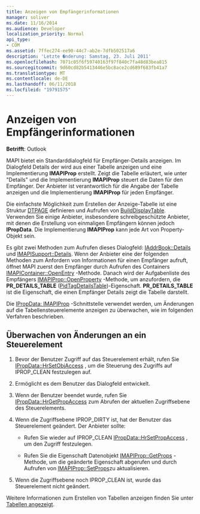 ```yaml
---
title: Anzeigen von Empfängerinformationen
manager: soliver
ms.date: 11/16/2014
ms.audience: Developer
localization_priority: Normal
api_type:
- COM
ms.assetid: 7ffec274-ee90-44c7-ab2e-7dfb502517a6
description: 'Letzte �nderung: Samstag, 23. Juli 2011'
ms.openlocfilehash: 7071c05f6f59740163f97f840c7fa48d83bea815
ms.sourcegitcommit: 9d60cd82b5413446e5bc8ace2cd689f683fb41a7
ms.translationtype: MT
ms.contentlocale: de-DE
ms.lasthandoff: 06/11/2018
ms.locfileid: "19791575"
---
```

# <a name="displaying-recipient-information"></a>Anzeigen von Empfängerinformationen

**Betrifft**: Outlook 
  
MAPI bietet ein Standarddialogfeld für Empfänger-Details anzeigen. Im Dialogfeld Details der wird aus einer Tabelle anzeigen und eine Implementierung **IMAPIProp** erstellt. Zeigt die Tabelle erläutert, wie unter "Details" und die Implementierung **IMAPIProp** steuert die Daten für den Empfänger. Der Anbieter ist verantwortlich für die Angabe der Tabelle anzeigen und die Implementierung **IMAPIProp** für jeden Empfänger. 
  
Die einfachste Möglichkeit zum Erstellen der Anzeige-Tabelle ist eine Struktur [DTPAGE](dtpage.md) definieren und Aufrufen von [BuildDisplayTable](builddisplaytable.md). Verwenden Sie einige Anbieter, insbesondere schreibgeschützte Anbieter, mit denen die Erstellung von einmaligen Empfängern können jedoch **IPropData**. Die Implementierung **IMAPIProp** kann jede Art von Property-Objekt sein. 
  
Es gibt zwei Methoden zum Aufrufen dieses Dialogfeld: [IAddrBook::Details](iaddrbook-details.md) und [IMAPISupport::Details](imapisupport-details.md). Wenn der Anbieter eine der folgenden Methoden zum Anfordern von Informationen für einen Empfänger aufruft, öffnet MAPI zuerst den Empfänger durch Aufrufen des Containers [IMAPIContainer::OpenEntry](imapicontainer-openentry.md) -Methode. Danach wird der Aufgabenliste des Empfängers [IMAPIProp::OpenProperty](imapiprop-openproperty.md) -Methode, um anzufordern, die **PR_DETAILS_TABLE** ([PidTagDetailsTable](pidtagdetailstable-canonical-property.md))-Eigenschaft. **PR_DETAILS_TABLE** ist die Eigenschaft, die einen Empfänger Details zeigt die Tabelle darstellt. 
  
Die [IPropData: IMAPIProp](ipropdataimapiprop.md) -Schnittstelle verwendet werden, um Änderungen auf die Tabellensteuerelemente anzeigen zu überwachen, wie im folgenden Verfahren beschrieben. 
  
## <a name="monitor-changes-to-a-control"></a>Überwachen von Änderungen an ein Steuerelement
  
1. Bevor der Benutzer Zugriff auf das Steuerelement erhält, rufen Sie [IPropData::HrSetObjAccess](ipropdata-hrsetobjaccess.md) , um die Steuerung des Zugriffs auf IPROP_CLEAN festzulegen auf. 
    
2. Ermöglicht es dem Benutzer das Dialogfeld entwickelt. 
    
3. Wenn der Benutzer beendet wurde, rufen Sie [IPropData::HrGetPropAccess](ipropdata-hrgetpropaccess.md) zum Abrufen der aktuellen Zugriffsebene des Steuerelements. 
    
4. Wenn die Zugriffsebene IPROP_DIRTY ist, hat der Benutzer das Steuerelement geändert. Der Anbieter sollte:
    
   - Rufen Sie wieder auf IPROP_CLEAN [IPropData::HrSetPropAccess](ipropdata-hrsetpropaccess.md) , um den Zugriff festzulegen. 
    
   - Rufen Sie die Eigenschaft Datenobjekt [IMAPIProp::GetProps](imapiprop-getprops.md) -Methode, um die geänderte Eigenschaft abgerufen und durch Aufrufen von [IMAPIProp::SetProps](imapiprop-setprops.md)zu aktualisieren.
    
5. Wenn die Zugriffsebene noch IPROP_CLEAN ist, wurde das Steuerelement nicht geändert. 
    
Weitere Informationen zum Erstellen von Tabellen anzeigen finden Sie unter [Tabellen angezeigt](display-tables.md).
  


